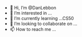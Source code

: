 - 👋 Hi, I’m @DanLebbon
- 👀 I’m interested in ...
- 🌱 I’m currently learning ...CS50 
- 💞️ I’m looking to collaborate on ...
- 📫 How to reach me ...

<!---
DanLebbon/DanLebbon is a ✨ special ✨ repository because its `README.md` (this file) appears on your GitHub profile.
You can click the Preview link to take a look at your changes.
--->
